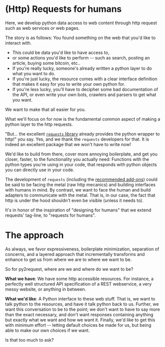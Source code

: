 
# (Http) Requests for humans

Here, we develop python data access to web content through http request such as web services or web pages.

The story is as follows: You found something on the web that you'd like to interact with. 

* This could be data you'd like to have access to, 
* or some actions you'd like to perform -- such as search, posting an article, buying some bitcoin, etc.. 
* If you're really lucky, someone's already written a python layer to do what you want to do. 
* If you're just lucky, the resource comes with a clear interface definition that makes it 
easy for you to write your own python for. 
* If you're less lucky, you'll have to decipher some bad documentation of the API, 
or even write your own bots, crawlers and parsers to get what you want. 

We want to make that all easier for you.

What we'll focus on for now is the fundamental common aspect of making a python layer to the http requests. 

"But... the excellent [`requests` library](https://requests.readthedocs.io/en/master/) 
already provides the python wrapper to http!" you say. Yes, and we thank the `requests` developers for that. 
It is indeed an excellent package that we won't have to write now! 

We'd like to build from there, cover more annoying boilerplate, and get you closer, faster, 
to the functionality you actually need: Functions with the python types you're using in your code, that responds with python objects you can directly use in your code. 

The development of `requests` 
(including the [recommended add-ons](https://requests.readthedocs.io/en/master/community/recommended/)) could be said to be facing the metal (raw http mecanics) and building interfaces with humans in mind. By contrast, we want to face the human and build adapters to communicate with the metal. That is, in our case, the fact that http is under the hood shouldn't even be visible (unless it needs to).

It's in honor of the inspiration of "designing for humans" that we extend requests' tag-line, 
to "requests for humans".

# The approach

As always, we favor expressiveness, boilerplate minimization, separation of concerns, and a layered approach that incrementally transforms and enhance to get us from where we are to where we want to be.

So for py2request, where are we and where do we want to be?

**What we have**: We have some http accessible resources. For instance, a perfectly well structured API specification of a REST webservice, a very messy website, or anything in between.

**What we'd like**: A Python interface to these web stuff. That is, we want to talk python to the resources, and have it talk python back to us. Further, we want this conversation to be to the point; we don't want to have to say more than the exact necessary, and don't want responses containing anything but exactly what we want and how we want it. Finally, we'd like to get this with minimum effort -- letting default choices be made for us, but being able to make our own choices if we want.

Is that too much to ask?
